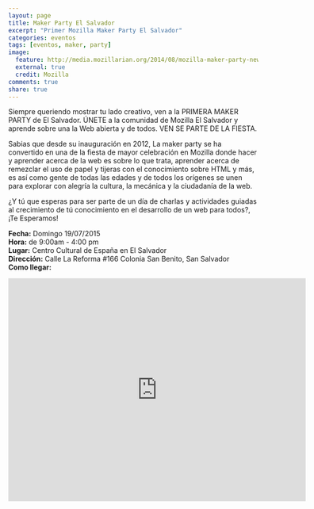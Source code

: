 ```yaml
---
layout: page
title: Maker Party El Salvador
excerpt: "Primer Mozilla Maker Party El Salvador"
categories: eventos
tags: [eventos, maker, party]
image:
  feature: http://media.mozillarian.org/2014/08/mozilla-maker-party-newcastle-mozilla-maker-party-800x360.jpg
  external: true
  credit: Mozilla  
comments: true
share: true
--- 
```


Siempre queriendo mostrar tu lado creativo, ven a la PRIMERA MAKER PARTY de El Salvador. ÚNETE a la comunidad de Mozilla El Salvador y aprende sobre una la Web abierta y de todos. VEN SE PARTE DE LA FIESTA.

Sabias que desde su inauguración en 2012, La maker party se ha convertido en una de la fiesta de mayor celebración en Mozilla donde hacer y aprender acerca de la web es sobre lo que trata, aprender acerca de remezclar el uso de papel y tijeras con el conocimiento sobre HTML y más, es así como gente de todas las edades y de todos los orígenes se unen para explorar con alegría la cultura, la mecánica y la ciudadanía de la web.

¿Y tú que esperas para ser parte de un día de charlas y actividades guiadas al crecimiento de tú conocimiento en el desarrollo de un web para todos?, ¡Te Esperamos!

**Fecha:** Domingo 19/07/2015<br>
**Hora:** de 9:00am - 4:00 pm<br>
**Lugar:** Centro Cultural de España en El Salvador<br>
**Dirección:** Calle La Reforma #166 Colonia San Benito, San Salvador<br>
**Como llegar:** <br>

<iframe src="https://www.google.com/maps/embed?pb=!1m18!1m12!1m3!1d3876.4151150636326!2d-89.23326174999998!3d13.693290000000006!2m3!1f0!2f0!3f0!3m2!1i1024!2i768!4f13.1!3m3!1m2!1s0x8f63303a0eb80e1f%3A0xb030fd94193c0d9f!2sLa+Casa+Tomada!5e0!3m2!1sen!2s!4v1437003201167" width="600" height="450" frameborder="0" style="border:0" allowfullscreen></iframe>